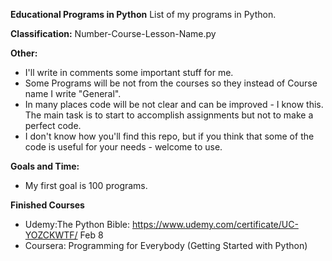 
**Educational Programs in Python**
List of my programs in Python. 

**Classification:**
Number-Course-Lesson-Name.py

**Other:**
- I'll write in comments some important stuff for me. 
- Some Programs will be not from the courses so they instead of Course name I write "General".
- In many places code will be not clear and can be improved - I know this. The main task is to start to accomplish assignments but not to make a perfect code.
- I don't know how you'll find this repo, but if you think that some of the code is useful for your needs - welcome to use.

**Goals and Time:**
- My first goal is 100 programs. 

**Finished Courses**
- Udemy:The Python Bible: https://www.udemy.com/certificate/UC-YOZCKWTF/ Feb 8
- Coursera: Programming for Everybody (Getting Started with Python)
